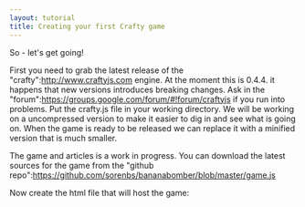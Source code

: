 ```yaml
---
layout: tutorial
title: Creating your first Crafty game
---
```


So - let's get going!

First you need to grab the latest release of the "crafty":http://www.craftyjs.com engine. At the moment this is 0.4.4. it happens that new versions introduces breaking changes. Ask in the "forum":https://groups.google.com/forum/#!forum/craftyjs if you run into problems. 
Put the crafty.js file in your working directory.
We will be working on a uncompressed version to make it easier to dig in and see what is going on. When the game is ready to be released we can replace it with a minified version that is much smaller.

The game and articles is a work in progress. You can download the latest sources for the game from the "github repo":https://github.com/sorenbs/bananabomber/blob/master/game.js

Now create the html file that will host the game:
